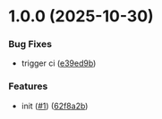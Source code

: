 # 1.0.0 (2025-10-30)


### Bug Fixes

* trigger ci ([e39ed9b](https://github.com/flida-dev/web-sdk/commit/e39ed9bf48b927c100fde6d9e5bb8cbe731713bf))


### Features

* init ([#1](https://github.com/flida-dev/web-sdk/issues/1)) ([62f8a2b](https://github.com/flida-dev/web-sdk/commit/62f8a2bcbd986d6c4e3c78a8fd03b1d445eb6d01))
